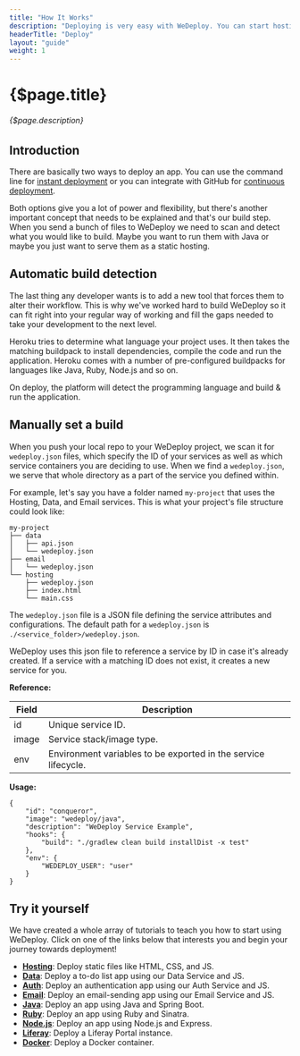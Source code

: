 ```yaml
---
title: "How It Works"
description: "Deploying is very easy with WeDeploy. You can start hosting your static files, building a database, or even sending an email within a couple of minutes!"
headerTitle: "Deploy"
layout: "guide"
weight: 1
---
```


# {$page.title}

###### {$page.description}

<article id="1">

## Introduction

There are basically two ways to deploy an app. You can use the command line for [instant deployment](/docs/deploy/instant-deployment.html) or you can integrate with GitHub for [continuous deployment](/docs/deploy/continuous-deployment.html).

Both options give you a lot of power and flexibility, but there's another important concept that needs to be explained and that's our build step. When you send a bunch of files to WeDeploy we need to scan and detect what you would like to build. Maybe you want to run them with Java or maybe you just want to serve them as a static hosting.

</article>

<article id="2">

## Automatic build detection

The last thing any developer wants is to add a new tool that forces them to alter their workflow. This is why we've worked hard to build WeDeploy so it can fit right into your regular way of working and fill the gaps needed to take your development to the next level.

Heroku tries to determine what language your project uses. It then takes the matching buildpack to install dependencies, compile the code and run the application. Heroku comes with a number of pre-configured buildpacks for languages like Java, Ruby, Node.js and so on.

On deploy, the platform will detect the programming language and build & run the application.

</article>

<article id="3">

## Manually set a build

When you push your local repo to your WeDeploy project, we scan it for `wedeploy.json` files, which specify the ID of your services as well as which service containers you are deciding to use. When we find a `wedeploy.json`, we serve that whole directory as a part of the service you defined within.

For example, let's say you have a folder named `my-project` that uses the Hosting, Data, and Email services. This is what your project's file structure could look like:

```
my-project
├── data
│   ├── api.json
│   └── wedeploy.json
├── email
│   └── wedeploy.json
└── hosting
    ├── wedeploy.json
    ├── index.html
    └── main.css
```

The `wedeploy.json` file is a JSON file defining the service attributes and configurations. The default path for a `wedeploy.json` is `./<service_folder>/wedeploy.json`.

WeDeploy uses this json file to reference a service by ID in case it's already created. If a service with a matching ID does not exist, it creates a new service for you.

**Reference:**

| Field | Description |
| ----- | ----------- |
| id    | Unique service ID. |
| image | Service stack/image type. |
| env   | Environment variables to be exported in the service lifecycle. |

**Usage:**

```application/json
{
	"id": "conqueror",
	"image": "wedeploy/java",
	"description": "WeDeploy Service Example",
	"hooks": {
		"build": "./gradlew clean build installDist -x test"
	},
	"env": {
		"WEDEPLOY_USER": "user"
	}
}
```

</article>

<article id="4">

## Try it yourself

We have created a whole array of tutorials to teach you how to start using WeDeploy. Click on one of the links below that interests you and begin your journey towards deployment!

* **<a data-senna-off target="_blank" href="/tutorials/hosting/">Hosting</a>**: Deploy static files like HTML, CSS, and JS.
* **<a data-senna-off target="_blank" href="/tutorials/data-web/">Data</a>**: Deploy a to-do list app using our Data Service and JS.
* **<a data-senna-off target="_blank" href="/tutorials/auth-web/">Auth</a>**: Deploy an authentication app using our Auth Service and JS.
* **<a data-senna-off target="_blank" href="/tutorials/email-web/">Email</a>**: Deploy an email-sending app using our Email Service and JS.
* **<a data-senna-off target="_blank" href="/tutorials/java/">Java</a>**: Deploy an app using Java and Spring Boot.
* **<a data-senna-off target="_blank" href="/tutorials/ruby/">Ruby</a>**: Deploy an app using Ruby and Sinatra.
* **<a data-senna-off target="_blank" href="/tutorials/nodejs/">Node.js</a>**: Deploy an app using Node.js and Express.
* **<a data-senna-off target="_blank" href="/tutorials/liferay/">Liferay</a>**: Deploy a Liferay Portal instance.
* **<a data-senna-off target="_blank" href="/tutorials/docker/">Docker</a>**: Deploy a Docker container.

</article>
